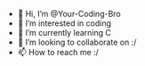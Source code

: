 - 👋 Hi, I’m @Your-Coding-Bro
- 👀 I’m interested in coding
- 🌱 I’m currently learning C
- 💞️ I’m looking to collaborate on :/
- 📫 How to reach me :/

<!---
Jatin69Rajput/Jatin69Rajput is a ✨ special ✨ repository because its `README.md` (this file) appears on your GitHub profile.
You can click the Preview link to take a look at your changes.
--->

